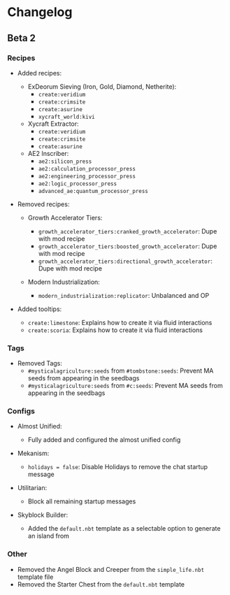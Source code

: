 ﻿# Changelog

## Beta 2

### Recipes

- Added recipes:
  - ExDeorum Sieving (Iron, Gold, Diamond, Netherite):
      - `create:veridium`
      - `create:crimsite`
      - `create:asurine`
      - `xycraft_world:kivi`
  - Xycraft Extractor:
      - `create:veridium`
      - `create:crimsite`
      - `create:asurine`
  - AE2 Inscriber:
    - `ae2:silicon_press`
    - `ae2:calculation_processor_press`
    - `ae2:engineering_processor_press`
    - `ae2:logic_processor_press`
    - `advanced_ae:quantum_processor_press`

- Removed recipes:
  - Growth Accelerator Tiers:
    - `growth_accelerator_tiers:cranked_growth_accelerator`: Dupe with mod recipe
    - `growth_accelerator_tiers:boosted_growth_accelerator`: Dupe with mod recipe
    - `growth_accelerator_tiers:directional_growth_accelerator`: Dupe with mod recipe

  - Modern Industrialization:
    - `modern_industrialization:replicator`: Unbalanced and OP

- Added tooltips:
  - `create:limestone`: Explains how to create it via fluid interactions
  - `create:scoria`: Explains how to create it via fluid interactions

### Tags

- Removed Tags:
  - `#mysticalagriculture:seeds` from `#tombstone:seeds`: Prevent MA seeds from appearing in the seedbags
  - `#mysticalagriculture:seeds` from `#c:seeds`: Prevent MA seeds from appearing in the seedbags

### Configs

- Almost Unified:
  - Fully added and configured the almost unified config
  
- Mekanism:
  - `holidays = false`: Disable Holidays to remove the chat startup message

- Utilitarian:
  - Block all remaining startup messages

- Skyblock Builder:
  - Added the `default.nbt` template as a selectable option to generate an island from

### Other

- Removed the Angel Block and Creeper from the `simple_life.nbt` template file
- Removed the Starter Chest from the `default.nbt` template

